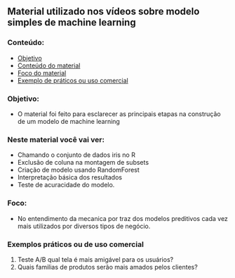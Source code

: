 
## Material utilizado nos vídeos sobre modelo simples de machine learning

### Conteúdo:
  * [Objetivo](#Objetivo)
  * [Conteúdo do material](#Neste-material-você-vai-ver)
  * [Foco do material](#Foco)        
  * [Exemplo de práticos ou uso comercial](#Exemplos-práticos-ou-de-uso-comercial)

### Objetivo:
- O material foi feito para esclarecer as principais etapas na construção de um modelo de machine learning

### Neste material você vai ver:
- Chamando o conjunto de dados iris no R
- Exclusão de coluna na montagem de subsets
- Criação de modelo usando RandomForest
- Interpretação básica dos resultados
- Teste de acuracidade do modelo.

### Foco: 
- No entendimento da mecanica por traz dos modelos preditivos cada vez mais utilizados por diversos tipos de negócio.

### Exemplos práticos ou de uso comercial
  1. Teste A/B qual tela é mais amigável para os usuários?
  2. Quais familias de produtos serão mais amados pelos clientes?
  
